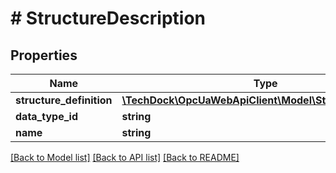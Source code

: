 # # StructureDescription

## Properties

Name | Type | Description | Notes
------------ | ------------- | ------------- | -------------
**structure_definition** | [**\TechDock\OpcUaWebApiClient\Model\StructureDefinition**](StructureDefinition.md) |  | [optional]
**data_type_id** | **string** |  | [optional]
**name** | **string** |  | [optional]

[[Back to Model list]](../../README.md#models) [[Back to API list]](../../README.md#endpoints) [[Back to README]](../../README.md)
